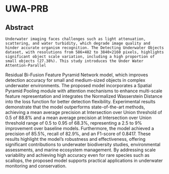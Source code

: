 # UWA-PRB
## Abstract
    Underwater imaging faces challenges such as light attenuation, scattering, and water turbidity, which degrade image quality and hinder accurate organism recognition. The Detecting Underwater Objects dataset, with resolutions from 586×482 to 3840×2160 pixels, highlights significant object scale variation, including a high proportion of small objects (27.38%). This study introduces the Under Water Attention-Parallel 
Residual Bi-Fusion Feature Pyramid Network model, which improves detection accuracy for small and medium-sized objects in complex underwater environments.
    The proposed model incorporates a Spatial Pyramid Pooling module with attention mechanisms to enhance multi-scale feature representation and integrates the Normalized Wasserstein Distance into the loss function 
for better detection flexibility. Experimental results demonstrate that the model outperforms state-of-the-art methods, achieving a mean average precision at Intersection over Union threshold of 0.5 of 88.8% and a 
mean average precision at Intersection over Union threshold range of 0.5 to 0.95 of 68.3%, representing a 2.5 to 9% improvement over baseline models. Furthermore, the model achieved a precision of 85.5%, recall of 
82.9%, and an F1-score of 0.8417. These results highlight the model’s robustness and effectiveness, offering significant contributions to underwater biodiversity studies, environmental assessments, and marine 
ecosystem management. By addressing scale variability and achieving high accuracy even for rare species such as scallops, the proposed model supports practical applications in underwater monitoring and conservation.

